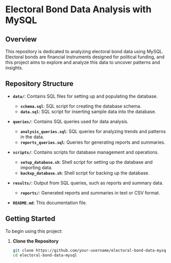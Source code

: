 # Electoral Bond Data Analysis with MySQL

## Overview

This repository is dedicated to analyzing electoral bond data using MySQL. Electoral bonds are financial instruments designed for political funding, and this project aims to explore and analyze this data to uncover patterns and insights.

## Repository Structure

- **`data/`**: Contains SQL files for setting up and populating the database.
  - **`schema.sql`**: SQL script for creating the database schema.
  - **`data.sql`**: SQL script for inserting sample data into the database.

- **`queries/`**: Contains SQL queries used for data analysis.
  - **`analysis_queries.sql`**: SQL queries for analyzing trends and patterns in the data.
  - **`reports_queries.sql`**: Queries for generating reports and summaries.

- **`scripts/`**: Contains scripts for database management and operations.
  - **`setup_database.sh`**: Shell script for setting up the database and importing data.
  - **`backup_database.sh`**: Shell script for backing up the database.

- **`results/`**: Output from SQL queries, such as reports and summary data.
  - **`reports/`**: Generated reports and summaries in text or CSV format.

- **`README.md`**: This documentation file.

## Getting Started

To begin using this project:

1. **Clone the Repository**

   ```bash
   git clone https://github.com/your-username/electoral-bond-data-mysql.git
   cd electoral-bond-data-mysql
